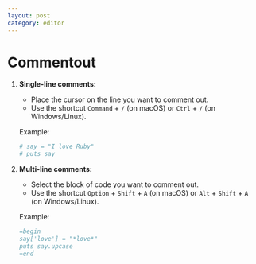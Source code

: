 ```yaml
---
layout: post
category: editor
---
```


# Commentout

1. **Single-line comments:**
   - Place the cursor on the line you want to comment out.
   - Use the shortcut `Command` + `/` (on macOS) or `Ctrl` + `/` (on Windows/Linux).
   
   Example:
   ```ruby
   # say = "I love Ruby"
   # puts say
   ```

2. **Multi-line comments:**
   - Select the block of code you want to comment out.
   - Use the shortcut `Option` + `Shift` + `A` (on macOS) or `Alt` + `Shift` + `A` (on Windows/Linux).

   Example:
   ```ruby
   =begin 
   say['love'] = "*love*"
   puts say.upcase
   =end
   ```
